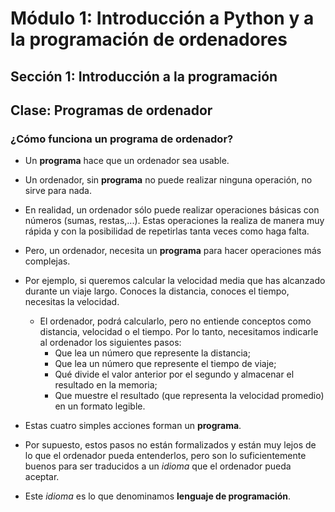 # Módulo 1: Introducción a Python y a la programación de ordenadores
## Sección 1: Introducción a la programación
## Clase: Programas de ordenador

### ¿Cómo funciona un programa de ordenador?

* Un **programa** hace que un ordenador sea usable.
* Un ordenador, sin **programa** no puede realizar ninguna operación, no sirve para nada.
* En realidad, un ordenador sólo puede realizar operaciones básicas con números (sumas, restas,...). Estas operaciones la realiza de manera muy rápida y con la posibilidad de repetirlas tanta veces como haga falta.
* Pero, un ordenador, necesita un **programa** para hacer operaciones más complejas.
* Por ejemplo, si queremos calcular la velocidad media que has alcanzado durante un viaje largo. Conoces la distancia, conoces el tiempo, necesitas la velocidad.
    * El ordenador, podrá calcularlo, pero no entiende conceptos como distancia, velocidad o el tiempo. Por lo tanto, necesitamos indicarle al ordenador los siguientes pasos:
        * Que lea un número que represente la distancia;
        * Que lea un número que represente el tiempo de viaje;
        * Qué divide el valor anterior por el segundo y almacenar el resultado en la memoria;
        * Que muestre el resultado (que representa la velocidad promedio) en un formato legible.

* Estas cuatro simples acciones forman un **programa**. 
* Por supuesto, estos pasos no están formalizados y están muy lejos de lo que el ordenador pueda entenderlos, pero son lo suficientemente buenos para ser traducidos a un *idioma* que el ordenador pueda aceptar.
* Este *idioma* es lo que denominamos **lenguaje de programación**.